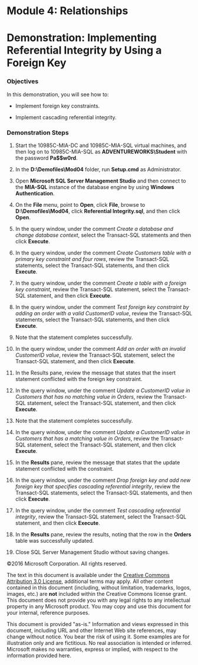 # Module 4: Relationships
# Demonstration: Implementing Referential Integrity by Using a Foreign Key

### Objectives

In this demonstration, you will see how to:

-   Implement foreign key constraints.

-   Implement cascading referential integrity.

### Demonstration Steps

1.  Start the 10985C-MIA-DC and 10985C-MIA-SQL virtual machines, and then log on to 10985C-MIA-SQL as **ADVENTUREWORKS\\Student** with the password **Pa$$w0rd**.

2.  In the **D:\\Demofiles\\Mod04** folder, run **Setup.cmd** as Administrator.

3.  Open **Microsoft SQL Server Management Studio** and then connect to the **MIA-SQL** instance of the database engine by using **Windows Authentication**.

4.  On the **File** menu, point to **Open**, click **File**, browse to **D:\\Demofiles\\Mod04**, click **Referential Integrity.sql**, and then click **Open**.

5.  In the query window, under the comment *Create a database and change database context*, select the Transact-SQL statements and then click **Execute**.

6.  In the query window, under the comment *Create Customers table with a primary key constraint and four rows*, review the Transact-SQL statements, select the Transact-SQL statements, and then click **Execute**.

7.  In the query window, under the comment *Create a table with a foreign key constraint*, review the Transact-SQL statement, select the Transact-SQL statement, and then click **Execute**.

8.  In the query window, under the comment *Test foreign key constraint by adding an order with a valid CustomerID value*, review the Transact-SQL statements, select the Transact-SQL statements, and then click **Execute**.

9.  Note that the statement completes successfully.

10. In the query window, under the comment *Add an order with an invalid CustomerID value*, review the Transact-SQL statement, select the Transact-SQL statement, and then click **Execute**.

11. In the Results pane, review the message that states that the insert statement conflicted with the foreign key constraint.

12. In the query window, under the comment *Update a CustomerID value in Customers that has no matching value in Orders*, review the Transact-SQL statement, select the Transact-SQL statement, and then click **Execute**.

13. Note that the statement completes successfully.

14. In the query window, under the comment *Update a CustomerID value in Customers that has a matching value in Orders*, review the Transact-SQL statement, select the Transact-SQL statement, and then click **Execute**.

15. In the **Results** pane, review the message that states that the update statement conflicted with the constraint.

16. In the query window, under the comment *Drop foreign key and add new foreign key that specifies cascading referential integrity*, review the Transact-SQL statements, select the Transact-SQL statements, and then click **Execute**.

17. In the query window, under the comment *Test cascading referential integrity*, review the Transact-SQL statement, select the Transact-SQL statement, and then click **Execute**.

18. In the **Results** pane, review the results, noting that the row in the **Orders** table was successfully updated.

19. Close SQL Server Management Studio without saving changes.


©2016 Microsoft Corporation. All rights reserved.

The text in this document is available under the [Creative Commons Attribution 3.0 License](https://creativecommons.org/licenses/by/3.0/legalcode "Creative Commons Attribution 3.0 License"), additional terms may apply.  All other content contained in this document (including, without limitation, trademarks, logos, images, etc.) are **not** included within the Creative Commons license grant.  This document does not provide you with any legal rights to any intellectual property in any Microsoft product. You may copy and use this document for your internal, reference purposes.

This document is provided "as-is." Information and views expressed in this document, including URL and other Internet Web site references, may change without notice. You bear the risk of using it. Some examples are for illustration only and are fictitious. No real association is intended or inferred. Microsoft makes no warranties, express or implied, with respect to the information provided here.